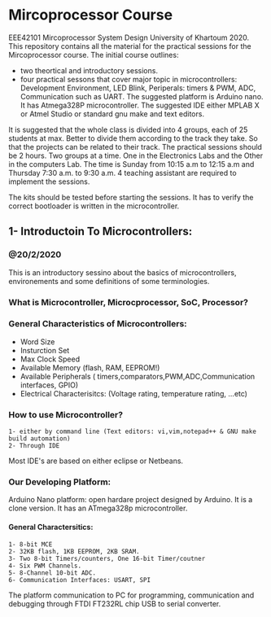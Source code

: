 # Mircoprocessor Course
EEE42101 Mircoprocessor System Design University of Khartoum 2020.
This repository contains all the material for the practical sessions for the Mircoprocessor course. 
The initial course outlines: 
  - two theortical and introductory sessions.
  - four practical sessons that cover major topic in microcontrollers: Development Environment, LED Blink, Periperals: timers & PWM, ADC, Communication such as UART.
  The suggested platform is Arduino nano. It has Atmega328P microcontroller. The suggested IDE either MPLAB X or Atmel Studio or standard gnu make and text editors.

It is suggested that the whole class is divided into 4 groups, each of 25 students at max. Better to divide them according to the track they take. So that the projects can be related to their track. The practical sessions should be 2 hours. Two groups at a time. One in the Electronics Labs and the Other in the computers Lab. The time is Sunday from 10:15 a.m to 12:15 a.m and Thursday 7:30 a.m. to 9:30 a.m.
4 teaching assistant are required to implement the sessions. 

The kits should be tested before starting the sessions. It has to verify the correct bootloader is written in the microcontroller. 

## 1- Introductoin To Microcontrollers: 
### @20/2/2020
This is an introductory sessino about the basics of microcontrollers, environements and some definitions of some terminologies.

### What is Microcontroller, Microcprocessor, SoC, Processor?
### General Characteristics of Microcontrollers:
  - Word Size
  - Insturction Set
  - Max Clock Speed
  - Available Memory (flash, RAM, EEPROM!)
  - Available Peripherals ( timers,comparators,PWM,ADC,Communication interfaces, GPIO)
  - Electrical Characterisitcs: (Voltage rating, temperature rating, ...etc)
  
  ### How to use Microcontroller?
    1- either by command line (Text editors: vi,vim,notepad++ & GNU make build automation)
    2- Through IDE
 Most IDE's are based on either eclipse or Netbeans. 
 
### Our Developing Platform:
  Arduino Nano platform: open hardare project designed by Arduino. It is a clone version. 
  It has an ATmega328p microcontroller. 
  #### General Charactersitics: 
    1- 8-bit MCE
    2- 32KB flash, 1KB EEPROM, 2KB SRAM.
    3- Two 8-bit Timers/counters, One 16-bit Timer/coutner
    4- Six PWM Channels.
    5- 8-Channel 10-bit ADC.
    6- Communication Interfaces: USART, SPI
 The platform communication to PC for programming, communication and debugging through FTDI FT232RL chip USB to serial converter. 
 
